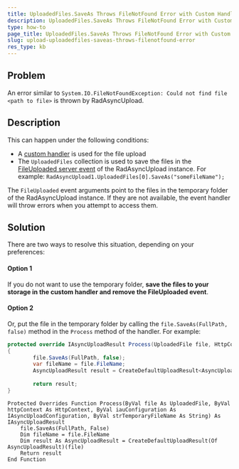 ```yaml
---
title: UploadedFiles.SaveAs Throws FileNotFound Error with Custom Handler
description: UploadedFiles.SaveAs Throws FileNotFound Error with Custom Handler. Check it now!
type: how-to
page_title: UploadedFiles.SaveAs Throws FileNotFound Error with Custom Handler
slug: upload-uploadedfiles-saveas-throws-filenotfound-error
res_type: kb
---
```



## Problem

An error similar to `System.IO.FileNotFoundException: Could not find file <path to file>` is thrown by RadAsyncUpload.

## Description

This can happen under the following conditions:

- A [custom handler](http://docs.telerik.com/devtools/aspnet-ajax/controls/asyncupload/how-to/how-to-extend-the-radasyncupload-handler#override-the-changeoriginalfilename-method) is used for the file upload
- The `UploadedFiles` collection is used to save the files in the [FileUploaded server event](http://docs.telerik.com/devtools/aspnet-ajax/controls/asyncupload/server-side-programming/onfileuploaded) of the RadAsyncUpload instance. For example: `RadAsyncUpload1.UploadedFiles[0].SaveAs("someFileName");`

The `FileUploaded` event arguments point to the files in the temporary folder of the RadAsyncUpload instance. If they are not available, the event handler will throw errors when you attempt to access them.

## Solution

There are two ways to resolve this situation, depending on your preferences:

#### Option 1
If you do not want to use the temporary folder, **save the files to your storage in the custom handler and remove the FileUploaded event**.

#### Option 2

Or, put the file in the temporary folder by calling the `file.SaveAs(FullPath, false)` method in the `Process` method of the handler. For example:  


```C#
protected override IAsyncUploadResult Process(UploadedFile file, HttpContext httpContext, IAsyncUploadConfiguration iauConfiguration, string strTemporaryFileName)
{
        file.SaveAs(FullPath, false);
        var fileName = file.FileName;
        AsyncUploadResult result = CreateDefaultUploadResult<AsyncUploadResult>(file);
    
        return result;
}
```
```VB
Protected Overrides Function Process(ByVal file As UploadedFile, ByVal httpContext As HttpContext, ByVal iauConfiguration As IAsyncUploadConfiguration, ByVal strTemporaryFileName As String) As IAsyncUploadResult
    file.SaveAs(FullPath, False)
    Dim fileName = file.FileName
    Dim result As AsyncUploadResult = CreateDefaultUploadResult(Of AsyncUploadResult)(file)
    Return result
End Function
```




